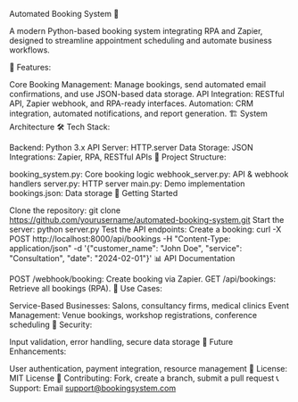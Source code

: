 Automated Booking System 🎯

A modern Python-based booking system integrating RPA and Zapier, designed to streamline appointment scheduling and automate business workflows.

🌟 Features:

Core Booking Management: Manage bookings, send automated email confirmations, and use JSON-based data storage.
API Integration: RESTful API, Zapier webhook, and RPA-ready interfaces.
Automation: CRM integration, automated notifications, and report generation.
🏗️ System Architecture
🛠️ Tech Stack:

Backend: Python 3.x
API Server: HTTP.server
Data Storage: JSON
Integrations: Zapier, RPA, RESTful APIs
📁 Project Structure:

booking_system.py: Core booking logic
webhook_server.py: API & webhook handlers
server.py: HTTP server
main.py: Demo implementation
bookings.json: Data storage
🚀 Getting Started

Clone the repository:
git clone https://github.com/yourusername/automated-booking-system.git
Start the server:
python server.py
Test the API endpoints:
Create a booking:
curl -X POST http://localhost:8000/api/bookings -H "Content-Type: application/json" -d '{"customer_name": "John Doe", "service": "Consultation", "date": "2024-02-01"}'
📊 API Documentation

POST /webhook/booking: Create booking via Zapier.
GET /api/bookings: Retrieve all bookings (RPA).
🎯 Use Cases:

Service-Based Businesses: Salons, consultancy firms, medical clinics
Event Management: Venue bookings, workshop registrations, conference scheduling
🔐 Security:

Input validation, error handling, secure data storage
🚀 Future Enhancements:

User authentication, payment integration, resource management
📝 License: MIT License
🤝 Contributing: Fork, create a branch, submit a pull request
📞 Support: Email support@bookingsystem.com
